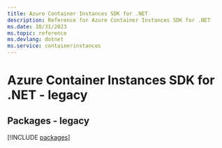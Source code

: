```yaml
---
title: Azure Container Instances SDK for .NET
description: Reference for Azure Container Instances SDK for .NET
ms.date: 10/31/2023
ms.topic: reference
ms.devlang: dotnet
ms.service: containerinstances
---
```

# Azure Container Instances SDK for .NET - legacy
## Packages - legacy
[!INCLUDE [packages](container-instances-index.md)]